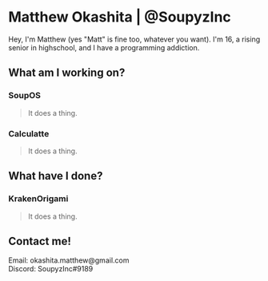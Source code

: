 <h1>Matthew Okashita | @SoupyzInc</h1>

<p>Hey, I'm Matthew (yes "Matt" is fine too, whatever you want). I'm 16, a rising senior in highschool, and I have a programming addiction.</p>

<h2>What am I working on?</h2>
<h3>SoupOS</h3>
<blockquote>
        <p>It does a thing.</p>
</blockquote>

<h3>Calculatte</h3>
<blockquote>
        <p>It does a thing.</p>
</blockquote>

<h2>What have I done?</h2>
<h3>KrakenOrigami</h3>
<blockquote>
        <p>It does a thing.</p>
</blockquote>

<h2>Contact me!</h2>
Email: okashita.matthew@gmail.com <br>
Discord: SoupyzInc#9189


